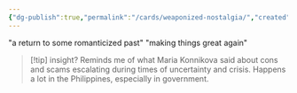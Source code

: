 ```yaml
---
{"dg-publish":true,"permalink":"/cards/weaponized-nostalgia/","created":"2024-07-04T09:30:00.601+08:00","updated":"2024-07-23T10:10:23.816+08:00"}
---
```


"a return to some romanticized past"
"making things great again"

> [!tip] insight?
> Reminds me of what Maria Konnikova said about cons and scams escalating during times of uncertainty and crisis. Happens a lot in the Philippines, especially in government.






